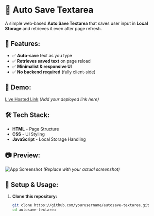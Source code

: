 # 📝 Auto Save Textarea

A simple web-based **Auto Save Textarea** that saves user input in **Local Storage** and retrieves it even after page refresh.

## 🚀 Features:
- ✅ **Auto-save** text as you type
- ✅ **Retrieves saved text** on page reload
- ✅ **Minimalist & responsive UI**
- ✅ **No backend required** (fully client-side)

## 🎨 Demo:
[Live Hosted Link](#) *(Add your deployed link here)*

## 🛠️ Tech Stack:
- **HTML** - Page Structure  
- **CSS** - UI Styling  
- **JavaScript** - Local Storage Handling  

## 📷 Preview:
![App Screenshot](screenshot.png) *(Replace with your actual screenshot)*

## 🔧 Setup & Usage:
1. **Clone this repository:**
   ```bash
   git clone https://github.com/yourusername/autosave-textarea.git
   cd autosave-textarea
